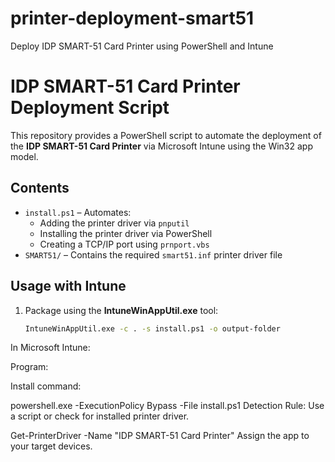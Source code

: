 # printer-deployment-smart51
Deploy IDP SMART-51 Card Printer using PowerShell and Intune
# IDP SMART-51 Card Printer Deployment Script

This repository provides a PowerShell script to automate the deployment of the **IDP SMART-51 Card Printer** via Microsoft Intune using the Win32 app model.

## Contents

- `install.ps1` – Automates:
  - Adding the printer driver via `pnputil`
  - Installing the printer driver via PowerShell
  - Creating a TCP/IP port using `prnport.vbs`
- `SMART51/` – Contains the required `smart51.inf` printer driver file

## Usage with Intune

1. Package using the **IntuneWinAppUtil.exe** tool:
   ```bash
   IntuneWinAppUtil.exe -c . -s install.ps1 -o output-folder
   
In Microsoft Intune:

Program:

Install command:

powershell.exe -ExecutionPolicy Bypass -File install.ps1
Detection Rule:
Use a script or check for installed printer driver.

Get-PrinterDriver -Name "IDP SMART-51 Card Printer"
Assign the app to your target devices.
